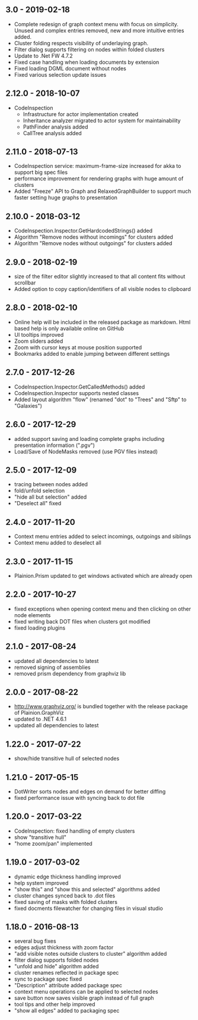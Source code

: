 ## 3.0 - 2019-02-18

- Complete redesign of graph context menu with focus on simplicity. Unused and complex
  entries removed, new and more intuitive entries added.
- Cluster folding respects visibility of underlaying graph.
- Filter dialog supports filtering on nodes within folded clusters
- Update to .Net FW 4.7.2
- Fixed case handling when loading documents by extension
- Fixed loading DGML document without nodes
- Fixed various selection update issues

## 2.12.0 - 2018-10-07

- CodeInspection
  - Infrastructure for actor implementation created
  - Inheritance analyzer migrated to actor system for maintainability 
  - PathFinder analysis added
  - CallTree analysis added

## 2.11.0 - 2018-07-13

- CodeInspection service: maximum-frame-size increased for akka to support big spec files
- performance improvement for rendering graphs with huge amount of clusters
- Added "Freeze" API to Graph and RelaxedGraphBuilder to support much faster setting huge graphs to presentation

## 2.10.0 - 2018-03-12

- CodeInspection.Inspector.GetHardcodedStrings() added
- Algorithm "Remove nodes without incomings" for clusters added
- Algorithm "Remove nodes without outgoings" for clusters added

## 2.9.0 - 2018-02-19

- size of the filter editor slightly increased to that all content fits without scrollbar
- Added option to copy caption/identifiers of all visible nodes to clipboard

## 2.8.0 - 2018-02-10

- Online help will be included in the released package as markdown. 
  Html based help is only available online on GitHub
- UI tooltips improved
- Zoom sliders added
- Zoom with cursor keys at mouse position supported
- Bookmarks added to enable jumping between different settings

## 2.7.0 - 2017-12-26

- CodeInspection.Inspector.GetCalledMethods() added
- CodeInspection.Inspector supports nested classes
- Added layout algorithm "flow" (renamed "dot" to "Trees" and "Sftp" to "Galaxies")

## 2.6.0 - 2017-12-29

- added support saving and loading complete graphs including presentation information (".pgv")
- Load/Save of NodeMasks removed (use PGV files instead)

## 2.5.0 - 2017-12-09

- tracing between nodes added
- fold/unfold selection
- "hide all but selection" added
- "Deselect all" fixed

## 2.4.0 - 2017-11-20

- Context menu entries added to select incomings, outgoings and siblings
- Context menu added to deselect all

## 2.3.0 - 2017-11-15

- Plainion.Prism updated to get windows activated which are already open

## 2.2.0 - 2017-10-27

- fixed exceptions when opening context menu and then clicking on other node elements
- fixed writing back DOT files when clusters got modified
- fixed loading plugins

## 2.1.0 - 2017-08-24

- updated all dependencies to latest
- removed signing of assemblies
- removed prism dependency from graphviz lib

## 2.0.0 - 2017-08-22

- http://www.graphviz.org/ is bundled together with the release package of Plainion.GraphViz
- updated to .NET 4.6.1
- updated all dependencies to latest

## 1.22.0 - 2017-07-22

- show/hide transitive hull of selected nodes

## 1.21.0 - 2017-05-15

- DotWriter sorts nodes and edges on demand for better diffing
- fixed performance issue with syncing back to dot file

## 1.20.0 - 2017-03-22

- CodeInspection: fixed handling of empty clusters
- show "transitive hull"
- "home zoom/pan" implemented

## 1.19.0 - 2017-03-02

- dynamic edge thickness handling improved
- help system improved
- "show this" and "show this and selected" algorithms added
- cluster changes synced back to .dot files
- fixed saving of masks with folded clusters
- fixed docments filewatcher for changing files in visual studio

## 1.18.0 - 2016-08-13

- several bug fixes
- edges adjust thickness with zoom factor
- "add visible notes outside clusters to cluster" algorithm added
- filter dialog supports folded nodes
- "unfold and hide" algorithm added
- cluster renames reflected in package spec
- sync to package spec fixed
- "Description" attribute added package spec
- context menu operations can be applied to selected nodes
- save button now saves visible graph instead of full graph
- tool tips and other help improved
- "show all edges" added to packaging spec
